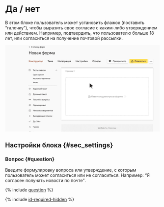# Да / нет

В этом блоке пользователь может установить флажок (поставить <q>галочку</q>), чтобы выразить свое согласие с каким-либо утверждением или действием. Например, подтвердить, что пользователю больше 18 лет, или согласиться на получение почтовой рассылки.

![](../../_assets/forms/tutorial-yes-no.gif)

## Настройки блока {#sec_settings}

### Вопрос {#question}

Введите формулировку вопроса или утверждение, с которым пользователь может согласиться или не согласиться. Например: <q>Я согласен получать новости по почте</q>.

{% include [question](../../_includes/forms/question.md) %}

{% include [id-required-hidden](../../_includes/forms/id-required-hidden.md) %}

